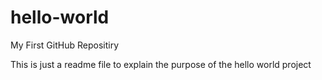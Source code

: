# hello-world
My First GitHub Repositiry

This is just a readme file to explain the purpose of the hello world project

